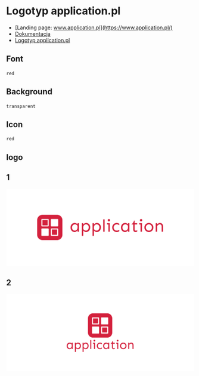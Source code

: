 # Logotyp application.pl
+ [Landing page: www.application.pl](https://www.application.pl/)
+ [Dokumentacja](https://docs.application.pl/)
+ [Logotyp application.pl](https://logo.application.pl/)



## Font
  
    red


## Background

    transparent

## Icon
     
    red
    
    
## logo


## 1
![1/cover.png](1/cover.png)

## 2
![2/cover.png](2/cover.png)
